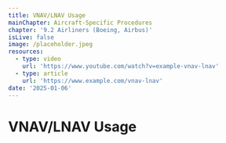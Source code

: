```yaml
---
title: VNAV/LNAV Usage
mainChapter: Aircraft-Specific Procedures
chapter: '9.2 Airliners (Boeing, Airbus)'
isLive: false
image: /placeholder.jpeg
resources:
  - type: video
    url: 'https://www.youtube.com/watch?v=example-vnav-lnav'
  - type: article
    url: 'https://www.example.com/vnav-lnav'
date: '2025-01-06'
---
```


# VNAV/LNAV Usage

